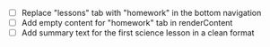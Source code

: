 - [ ] Replace "lessons" tab with "homework" in the bottom navigation
- [ ] Add empty content for "homework" tab in renderContent
- [ ] Add summary text for the first science lesson in a clean format

